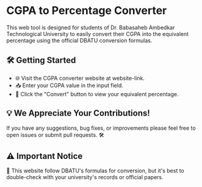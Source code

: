 # CGPA to Percentage Converter

This web tool is designed for students of Dr. Babasaheb Ambedkar Technological University to easily convert their CGPA into the equivalent percentage using the official DBATU conversion formulas.

## 🛠️ **Getting Started**

* 🌐 Visit the CGPA converter website at website-link.
* 📥 Enter your CGPA value in the input field.
* 🔄 Click the "Convert" button to view your equivalent percentage.

## 💡 **We Appreciate Your Contributions!**

If you have any suggestions, bug fixes, or improvements please feel free to open issues or submit pull requests. 🛠️

## ⚠️ **Important Notice**

📜 This website follow DBATU's formulas for conversion, but it's best to double-check with your university's records or official papers.
